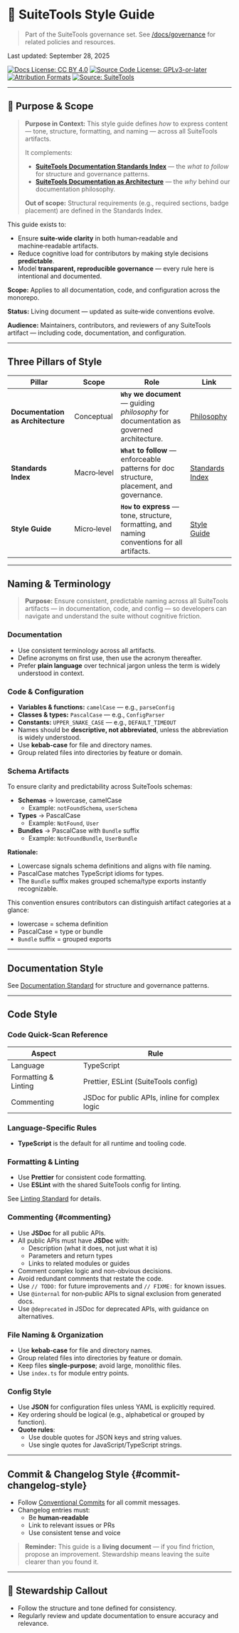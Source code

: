 # 📑 SuiteTools Style Guide

> Part of the SuiteTools governance set.
> See [/docs/governance](./README.md) for related policies and resources.

Last updated: September 28, 2025

<!-- License badges: keep in sync with LICENSE, LICENSE-DOCS.md and ATTRIBUTION.md -->
[![Docs License: CC BY 4.0](https://img.shields.io/badge/Docs%20License-CC%20BY%204.0-lightgrey.svg)](LICENSE-DOCS.md) [![Source Code License: GPLv3-or-later](https://img.shields.io/badge/Source%20Code-GPLv3--or--later-yellow.svg)](LICENSE)
[![Attribution Formats](https://img.shields.io/badge/Attribution%20Formats-Markdown%20%26%20Plain%20Text-blue)](ATTRIBUTION.md) [![Source: SuiteTools](https://img.shields.io/badge/Source-SuiteTools-green)](https://github.com/mattplant/SuiteTools/)

---

## 🎯 Purpose & Scope

> **Purpose in Context:** This style guide defines *how* to express content — tone, structure, formatting, and naming — across all SuiteTools artifacts.
>
> It complements:
>
> - **[SuiteTools Documentation Standards Index](./standards/README.md)** — the *what to follow* for structure and governance patterns.
> - **[SuiteTools Documentation as Architecture](../architecture/docs-architecture.md)** — the *why* behind our documentation philosophy.
>
> **Out of scope:** Structural requirements (e.g., required sections, badge placement) are defined in the Standards Index.

This guide exists to:

- Ensure **suite‑wide clarity** in both human‑readable and machine‑readable artifacts.
- Reduce cognitive load for contributors by making style decisions **predictable**.
- Model **transparent, reproducible governance** — every rule here is intentional and documented.

**Scope:** Applies to all documentation, code, and configuration across the monorepo.

**Status:** Living document — updated as suite‑wide conventions evolve.

**Audience:** Maintainers, contributors, and reviewers of any SuiteTools artifact — including code, documentation, and configuration.

---

## Three Pillars of Style

| Pillar | Scope | Role | Link |
|--------|-------|------|------|
| **Documentation as Architecture** | Conceptual | **`Why` we document** — guiding *philosophy* for documentation as governed architecture. | [Philosophy](../architecture/docs-architecture.md) |
| **Standards Index** | Macro‑level | **`What` to follow** — enforceable patterns for doc structure, placement, and governance. | [Standards Index](standards/README.md) |
| **Style Guide** | Micro‑level | **`How` to express** — tone, structure, formatting, and naming conventions for all artifacts. | [Style Guide](STYLE.md) |

---

## Naming & Terminology

> **Purpose:** Ensure consistent, predictable naming across all SuiteTools artifacts — in documentation, code, and config — so developers can navigate and understand the suite without cognitive friction.

### Documentation

- Use consistent terminology across all artifacts.
- Define acronyms on first use, then use the acronym thereafter.
- Prefer **plain language** over technical jargon unless the term is widely understood in context.

### Code & Configuration

- **Variables & functions:** `camelCase` — e.g., `parseConfig`
- **Classes & types:** `PascalCase` — e.g., `ConfigParser`
- **Constants:** `UPPER_SNAKE_CASE` — e.g., `DEFAULT_TIMEOUT`
- Names should be **descriptive, not abbreviated**, unless the abbreviation is widely understood.
- Use **kebab-case** for file and directory names.
- Group related files into directories by feature or domain.

### Schema Artifacts

To ensure clarity and predictability across SuiteTools schemas:

- **Schemas** → lowercase, camelCase
  - Example: `notFoundSchema`, `userSchema`
- **Types** → PascalCase
  - Example: `NotFound`, `User`
- **Bundles** → PascalCase with `Bundle` suffix
  - Example: `NotFoundBundle`, `UserBundle`

**Rationale:**

- Lowercase signals schema definitions and aligns with file naming.
- PascalCase matches TypeScript idioms for types.
- The `Bundle` suffix makes grouped schema/type exports instantly recognizable.

This convention ensures contributors can distinguish artifact categories at a glance:

- lowercase = schema definition
- PascalCase = type or bundle
- `Bundle` suffix = grouped exports

---

## Documentation Style

See [Documentation Standard](./standards/documentation.md) for structure and governance patterns.

---

## Code Style

### Code Quick‑Scan Reference

| Aspect               | Rule |
|----------------------|------|
| Language             | TypeScript |
| Formatting & Linting | Prettier, ESLint (SuiteTools config) |
| Commenting           | JSDoc for public APIs, inline for complex logic |

### Language-Specific Rules

- **TypeScript** is the default for all runtime and tooling code.

### Formatting & Linting

- Use **Prettier** for consistent code formatting.
- Use **ESLint** with the shared SuiteTools config for linting.

See [Linting Standard](../governance/standards/linting-standards.md) for details.

### Commenting {#commenting}

- Use **JSDoc** for all public APIs.
- All public APIs must have **JSDoc** with:
  - Description (what it does, not just what it is)
  - Parameters and return types
  - Links to related modules or guides
- Comment complex logic and non-obvious decisions.
- Avoid redundant comments that restate the code.
- Use `// TODO:` for future improvements and `// FIXME:` for known issues.
- Use `@internal` for non‑public APIs to signal exclusion from generated docs.
- Use `@deprecated` in JSDoc for deprecated APIs, with guidance on alternatives.

### File Naming & Organization

- Use **kebab-case** for file and directory names.
- Group related files into directories by feature or domain.
- Keep files **single-purpose**; avoid large, monolithic files.
- Use `index.ts` for module entry points.

### Config Style

- Use **JSON** for configuration files unless YAML is explicitly required.
- Key ordering should be logical (e.g., alphabetical or grouped by function).
- **Quote rules**:
  - Use double quotes for JSON keys and string values.
  - Use single quotes for JavaScript/TypeScript strings.

---

## Commit & Changelog Style {#commit-changelog-style}

- Follow [Conventional Commits](https://www.conventionalcommits.org/) for all commit messages.
- Changelog entries must:
  - Be **human‑readable**
  - Link to relevant issues or PRs
  - Use consistent tense and voice

> **Reminder:** This guide is a **living document** — if you find friction, propose an improvement.
> Stewardship means leaving the suite clearer than you found it.

---

## 🧭 Stewardship Callout

- Follow the structure and tone defined for consistency.
- Regularly review and update documentation to ensure accuracy and relevance.
